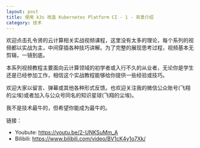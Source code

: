 ```yaml
---
layout: post
title: 使用 k3s 改造 Kubernetes Platform CI - 1 - 背景介绍
category: 技术
---
```


欢迎点击孔令贤的云计算相关实战视频课程，这里没有太多的理论，每个系列的视频都以实战为主，中间穿插各种技巧讲解。为了完整的展现思考过程，视频基本无剪辑，一镜到底。

本系列视频教程主要面向云计算领域的初学者或入行不久的从业者，无论你是学生还是已经参加工作，相信这个实战教程能够给你提供一些经验或技巧。

欢迎大家以留言、弹幕或其他各种形式反馈。也欢迎关注我的微信公众账号(飞翔的尘埃)或者加入与公众号同名的知识星球(飞翔的尘埃)。

我不是技术最牛的，但希望你能成为最牛的。

链接：
- Youbute: https://youtu.be/2-UNKSuMm_A
- Bilibili: https://www.bilibili.com/video/BV1cK4y1o7Xk/